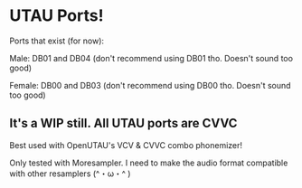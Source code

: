 # UTAU Ports!

Ports that exist (for now):

Male: DB01 and DB04 (don't recommend using DB01 tho. Doesn't sound too good) 

Female: DB00 and DB03 (don't recommend using DB00 tho. Doesn't sound too good) 

## It's a WIP still. All UTAU ports are CVVC

Best used with OpenUTAU's VCV & CVVC combo phonemizer!

Only tested with Moresampler. I need to make the audio format compatible with other resamplers (^・ω・^ )